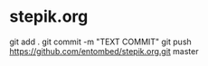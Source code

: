 # stepik.org
git add .
git commit -m "TEXT COMMIT"
git push https://github.com/entombed/stepik.org.git master

